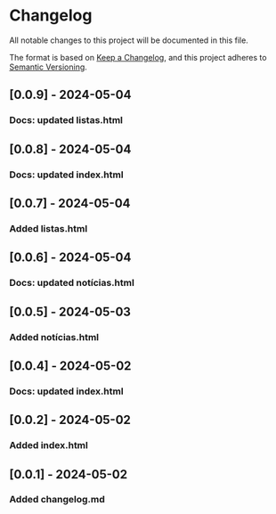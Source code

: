 # Changelog

All notable changes to this project will be documented in this file.

The format is based on [Keep a Changelog](https://keepachangelog.com/en/1.1.0/),
and this project adheres to [Semantic Versioning](https://semver.org/spec/v2.0.0.html).

## [0.0.9] - 2024-05-04

### Docs: updated listas.html

## [0.0.8] - 2024-05-04

### Docs: updated index.html

## [0.0.7] - 2024-05-04

### Added listas.html

## [0.0.6] - 2024-05-04

### Docs: updated notícias.html

## [0.0.5] - 2024-05-03

### Added notícias.html

## [0.0.4] - 2024-05-02

### Docs: updated index.html

## [0.0.2] - 2024-05-02

### Added index.html

## [0.0.1] - 2024-05-02

### Added changelog.md